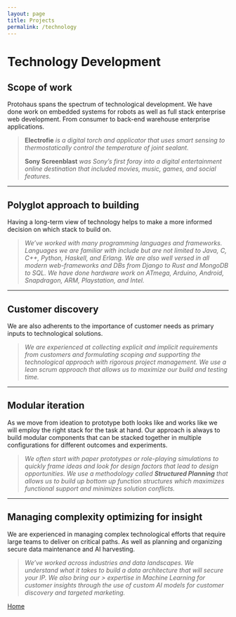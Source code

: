```yaml
---
layout: page
title: Projects
permalink: /technology
---
```


# Technology Development

## Scope of work
Protohaus spans the spectrum of technological development. We have done work on embedded systems for robots as well as full stack enterprise web development. From consumer to back-end warehouse enterprise applications.

> **Electrofie** *is a digital torch and applicator that uses smart sensing to thermostatically control the temperature of joint sealant.*
> 
> **Sony Screenblast** *was Sony’s first foray into a digital entertainment online destination that included movies, music, games, and social features.*

***

## Polyglot approach to building
Having a long-term view of technology helps to make a more informed decision on which stack to build on. 

> *We’ve worked with many programming languages and frameworks. Languages we are familiar with include but are not limited to Java, C, C++, Python, 
> Haskell, and Erlang. We are also well versed in all modern web-frameworks and DBs from Django to Rust and MongoDB to SQL. We have done hardware work on 
> ATmega, Arduino, Android, Snapdragon, ARM, Playstation, and Intel.* 

***

## Customer discovery
We are also adherents to the importance of customer needs as primary inputs to technological solutions. 

> *We are experienced at collecting explicit and implicit requirements from customers and formulating scoping and supporting the technological approach 
> with rigorous project management. We use a lean scrum approach that allows us to maximize our build and testing time.*

***

## Modular iteration 
As we move from ideation to prototype both looks like and works like we will employ the right stack for the task at hand. Our approach is always to build modular components that can be stacked together in multiple configurations for different outcomes and experiments. 

> *We often start with paper prototypes or role-playing simulations to quickly frame ideas and look for design factors that lead to design opportunities. 
> We use a methodology called **Structured Planning** that allows us to build up bottom up function structures which maximizes functional support and 
> minimizes solution conflicts.*

***

## Managing complexity optimizing for insight
We are experienced in managing complex technological efforts that require large teams to deliver on critical paths. As well as planning and organizing secure data maintenance and AI harvesting. 

> *We’ve worked across industries and data landscapes. We understand what it takes to build a data architecture that will secure your IP. We also bring our > expertise in Machine Learning for customer insights through the use of custom AI models for customer discovery and targeted marketing.* 

[Home](/index.html)

